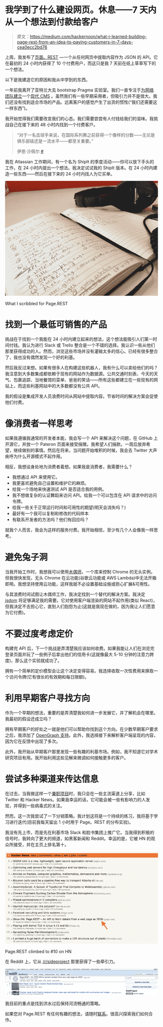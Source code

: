 # 我学到了什么建设网页。休息——7 天内从一个想法到付款给客户

> 原文：<https://medium.com/hackernoon/what-i-learned-building-page-rest-from-an-idea-to-paying-customers-in-7-days-cea0ecc2bd76>

上周，我发布了[页面。REST](https://page.rest/) —一个从任何网页中提取内容作为 JSON 的 API。它在最初的 24 小时内获得了 10 个付费用户，而这只是我 7 天前在纸上草草写下的一个想法。

以下是我建造它的原因和我从中学到的东西。

一年前我离开了亚特兰大去 bootstrap Pragma 实验室。我们一直专注于[为网络团队建立](https://hackernoon.com/tagged/building)一个[现代 CMS](https://pragma.build/) 。虽然我们有一些早期采用者，但吸引力并不是很大。我们还没有找到适合市场的产品。远离客户的感觉产生了出货的惯性(“我们还需要这一样东西”)。

我开始觉得我们需要改变我们的心态。我们需要尝尝有人付钱给我们的滋味。我挑战自己在接下来的 48 小时内找到一个付费客户。

> “对于一名击球手来说，在国际系列赛之前获得一个像样的分数——无论是俱乐部级还是一流水平——都至关重要。”
> 
> 伊恩·沙佩尔 [#](http://www.espncricinfo.com/story/_/id/20553818/ian-chappell-why-australia-lost-mirpur)

我在 Atlassian 工作期间，有一个名为 ShipIt 的季度活动——你可以放下手头的工作，在 24 小时内提出一个想法。我决定试试我的 ShipIt 版本。在 24 小时内建造一些东西——然后在接下来的 24 小时内找人为它买单。

![](img/6ccf5558d3f580bd29e8f78bd5f236fa.png)

What I scribbled for Page.REST

# 找到一个最低可销售的产品

挑战在于找到一个我能在 24 小时内建立起来的想法，这个想法能吸引人们第一时间付钱。我认为进行 Slack 或 Trello 整合是一个不错的选择。我认识一些从他们那里获得成功的人。然而，浏览这些市场并没有灌输太多的信心。已经有很多整合了，我也没有偶然发现一个好的利基。

然后我反过来想。如果有很多人在构建这些机器人，我有什么可以卖给他们的吗？我注意到大多数集成都依赖于现有的网站作为数据源。公共交通时刻表、今天的天气、包裹追踪、当地餐馆的菜单、爸爸的笑话——所有这些都建立在一些现有的网站上，而这些利基网站中的大多数都没有公共 API。

我的假设是集成开发人员浪费时间从网站中提取内容。节省时间的解决方案会促使他们付费。

# 像消费者一样思考

如果我遵循我通常的开发者本能，我会写一个 API 来解决这个问题，在 GitHub 上开源它，并放一个 Pateron 页面来接受捐赠。我希望人们捐款。一周后放弃希望，继续做别的事情。然后在将来，当问题开始堆积的时候，我会去 Twitter 大声疾呼为什么开源模式不起作用。

相反，我想设身处地为消费者着想。如果我是消费者，我需要什么？

*   我想通过 API 来使用它。
*   我更喜欢避免自己设置和维护它的麻烦。
*   给我一个场地来快速测试 API 是否适合我的用例。
*   我不想做复杂的认证舞蹈来访问 API。给我一个可以包含在 API 请求中的访问令牌。
*   给我一些关于正常运行时间和可用性的期望(明天会消失吗？)
*   最好有一个我可以复制和修改的代码样本
*   有联系开发者的方法吗？他们有回应吗？

就我个人而言，我会为这样的服务付费。我开始相信，至少有几个人会像我一样思考。

# 避免兔子洞

当我开始工作时，我想我可以使用[木偶师](https://github.com/GoogleChrome/puppeteer)，一个库来控制 Chrome 的无头实例。但我很快发现，无头 Chrome 在云功能(谷歌云功能或 AWS Lambda)中无法开箱即用。我想坚持使用云功能，这样我就不必设置基础设施或担心扩展&可用性。

与其浪费时间试图让木偶师工作，我决定找到一个替代的解决方案。我决定 [jsdom](https://github.com/tmpvar/jsdom) 将足够满足我的需要。它对使用客户端渲染的网站不起作用(类似 React)，但我决定不去担心它，直到人们抱怨为止(这就是我现在做的，因为我让人们愿意为它付费)。

# 不要过度考虑定价

构建完 API 后，下一个挑战是弄清楚我应该如何收费。如果我能让人们在浏览完登录页面并玩了一些例子后拿出他们的信用卡(这就像最大 5-10 分钟的注意力跨度)，那么这个实验就成功了。

拥有一个简单的定价模型会让这个决定变得容易。我选择收取一次性费用来换取一个访问令牌(它有很长的有效期和每日限额)。

# 利用早期客户寻找方向

作为一个早期的想法，重要的是弄清楚我如何进一步发展它，并了解机会在哪里。我最初的假设还成立吗？

拥有早期客户的好处之一就是他们可以帮助你找到这个方向。在少数早期客户要求之后，我添加了 [OpenGraph 支持](https://www.page.rest/#open-graph)。此外，我选择接下来解析客户端呈现的内容，因为它在反馈中出现了多次。

此外，我开始从早期客户那里发现一些有趣的利基市场。例如，我不知道它对学术研究项目有用。我开始利用这些见解来微调如何接触更多的客户。

# 尝试多种渠道来传达信息

在过去，当我做这样一个[兼职项目](https://hackernoon.com/tagged/side-project)时，我只会在一些主流渠道上分享，比如 Twitter 和 Hacker News。如果我幸运的话，它可能会被一些有影响力的人发现，并得到一些病毒式的关注。

然而，这一次我尝试了一下分销策略。我计划这将是一个持续的练习，我将基于学习进行迭代(目前我每天留出 1 小时用于 Page。REST 的分布实验)。

我没有先上市，而是先在利基市场 Slack 和脸书集团上推广它。当我得到积极的信号时，我转向了更大的频道，如黑客新闻和 Reddit。幸运的是，它被 HN 的观众所接受，并在主页上排名第十。

![](img/ca49067e0be83a8175a26d99836bdc53.png)

Page.REST climbed to #10 on HN

在 Reddit 上，它从 [/r/sideproject](https://reddit.com/r/sideproject) 那里获得了一些牵引力。

![](img/0af3e0c519ccc7ce4070e5a10020e417.png)

我目前的重点是找到洪水过后保持河流畅通的策略。

如果您对 Page.REST 有任何有趣的想法，请随时[联系](mailto:lakshan@pragma.build)。很高兴探索我们如何合作。